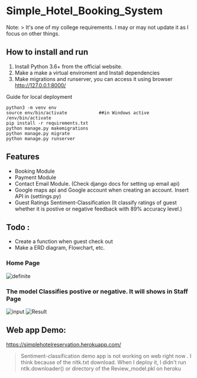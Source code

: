 # Simple_Hotel_Booking_System

Note: > It's one of my college requirements. I may or may not update it as I focus on other things.

## How to install and run
1. Install Python 3.6+ from the official website.
2. Make a make a virtual enviroment and Install dependencies 
3. Make migrations and runserver, you can access it using browser http://127.0.0.1:8000/

Guide for local deployment 
```
python3 -m venv env
source env/bin/activate            ##in Windows active /env/bin/activate
pip install -r requirements.txt
python manage.py makemigrations
python manage.py migrate
python manage.py runserver
```
## Features
* Booking Module 
* Payment Module 
* Contact Email Module. (Check django docs for setting up email api)
* Google maps api and Google account when creating an account. Insert API in (settings.py)
* Guest Ratings Sentiment-Classification (It classify ratings of guest whether it is postive or negative feedback with 89% accuracy level.)

## Todo :
* Create a function when guest check out  
* Make a ERD diagram, Flowchart, etc. 

### Home Page
![definite](https://i.ibb.co/3pNFFPq/Screenshot-2021-12-15-07-10-37.png)

### The model Classifies postive or negative. It will shows in Staff Page 
![input](https://i.ibb.co/ZckbCPV/Screenshot-2021-12-15-07-15-15.png)
![Result](https://i.ibb.co/tKJFbWh/Screenshot-2021-12-15-07-21-03.png)

##  Web app Demo: 
https://simplehotelreservation.herokuapp.com/
> Sentiment-classification demo app is not working on web right now . 
> I think because of the nltk.txt download. When I deploy it, I didn't run ntlk.downloader() or directory of the Review_model.pkl on heroku 


